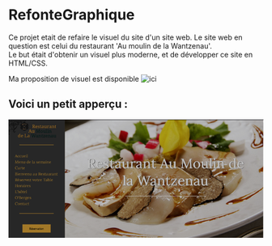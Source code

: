 # RefonteGraphique
Ce projet etait de refaire le visuel du site d'un site web. Le site web en question est celui du restaurant 'Au moulin de la Wantzenau'.</br> Le but était d'obtenir un visuel plus moderne, et de développer ce site en HTML/CSS.


Ma proposition de visuel est disponible ![ici](https://leothinnes.com/restaurant)

## Voici un petit apperçu : </br>
![](/images/restaurant.png)
